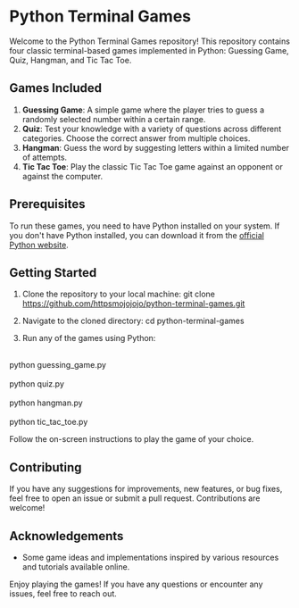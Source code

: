 # Python Terminal Games

Welcome to the Python Terminal Games repository! This repository contains four classic terminal-based games implemented in Python: Guessing Game, Quiz, Hangman, and Tic Tac Toe.

## Games Included

1. **Guessing Game**: A simple game where the player tries to guess a randomly selected number within a certain range.
2. **Quiz**: Test your knowledge with a variety of questions across different categories. Choose the correct answer from multiple choices.
3. **Hangman**: Guess the word by suggesting letters within a limited number of attempts.
4. **Tic Tac Toe**: Play the classic Tic Tac Toe game against an opponent or against the computer.

## Prerequisites

To run these games, you need to have Python installed on your system. If you don't have Python installed, you can download it from the [official Python website](https://www.python.org/downloads/).

## Getting Started

1. Clone the repository to your local machine:
  git clone https://github.com/httpsmojojojo/python-terminal-games.git

2. Navigate to the cloned directory:
  cd python-terminal-games

3. Run any of the games using Python:

  <br>python guessing_game.py<br>
  <br>python quiz.py<br>
  <br>python hangman.py<br>
  <br>python tic_tac_toe.py<br>

Follow the on-screen instructions to play the game of your choice.

## Contributing

If you have any suggestions for improvements, new features, or bug fixes, feel free to open an issue or submit a pull request. Contributions are welcome!

## Acknowledgements

- Some game ideas and implementations inspired by various resources and tutorials available online.

Enjoy playing the games! If you have any questions or encounter any issues, feel free to reach out.



